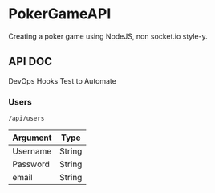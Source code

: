 # PokerGameAPI
Creating a poker game using NodeJS, non socket.io style-y.

## API DOC

DevOps Hooks Test to Automate

### Users

`/api/users`

| Argument      | Type    |
| ------------- |:-------:|
| Username      | String  |
| Password      | String  |
| email         | String  |
